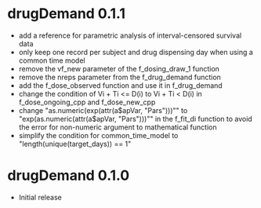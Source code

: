 # drugDemand 0.1.1

- add a reference for parametric analysis of interval-censored survival data
- only keep one record per subject and drug dispensing day when using a common time model
- remove the vf_new parameter of the f_dosing_draw_1 function
- remove the nreps parameter from the f_drug_demand function
- add the f_dose_observed function and use it in f_drug_demand
- change the condition of Vi + Ti <= D(i) to Vi + Ti < D(i) in f_dose_ongoing_cpp and f_dose_new_cpp
- change "as.numeric(exp(attr(a$apVar, "Pars")))"" to "exp(as.numeric(attr(a$apVar, "Pars")))"" in the f_fit_di function to avoid the error for non-numeric argument to mathematical function
- simplify the condition for common_time_model to "length(unique(target_days)) == 1"

# drugDemand 0.1.0

- Initial release
